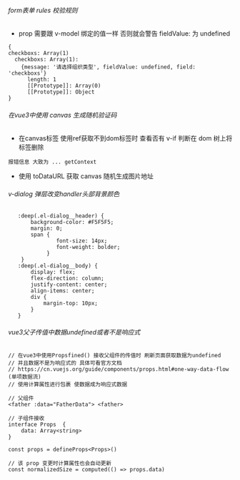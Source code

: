 ###### form表单 rules 校验规则 
- prop 需要跟 v-model 绑定的值一样 否则就会警告 fieldValue: 为 undefined
```
{
checkboxs: Array(1)
  checkboxs: Array(1): 
    {message: '请选择组织类型', fieldValue: undefined, field: 'checkboxs'}
      length: 1
      [[Prototype]]: Array(0)
      [[Prototype]]: Object
}
```

###### 在vue3中使用 canvas 生成随机验证码
- 在canvas标签 使用ref获取不到dom标签时 查看否有 v-if 判断在 dom 树上将标签删除
```
报错信息 大致为 ... getContext
```
- 使用 toDataURL 获取 canvas 随机生成图片地址

###### v-dialog 弹层改变handler头部背景颜色

```
   :deep(.el-dialog__header) {
       background-color: #F5F5F5;
       margin: 0;
       span {
               font-size: 14px;
               font-weight: bolder;
            }
    }
   :deep(.el-dialog__body) {
       display: flex;
       flex-direction: column;
       justify-content: center;
       align-items: center;
       div {
           margin-top: 10px;
       }
   }
```
###### vue3父子传值中数据undefined或者不是响应式

```
// 在vue3中使用Propsfined() 接收父组件的传值时 刷新页面获取数据为undefined
// 并且数据不是为响应式的 具体可看官方文档
// https://cn.vuejs.org/guide/components/props.html#one-way-data-flow (单项数据流)
// 使用计算属性进行包裹 使数据成为响应式数据

// 父组件
<father :data="FatherData"> <father>

// 子组件接收
interface Props  {
    data: Array<string>
}

const props = defineProps<Props>()

// 该 prop 变更时计算属性也会自动更新
const normalizedSize = computed(() => props.data)

```
